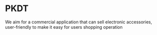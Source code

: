 # PKDT
We aim for a commercial application that can sell electronic accessories, user-friendly to make it easy for users shopping operation
